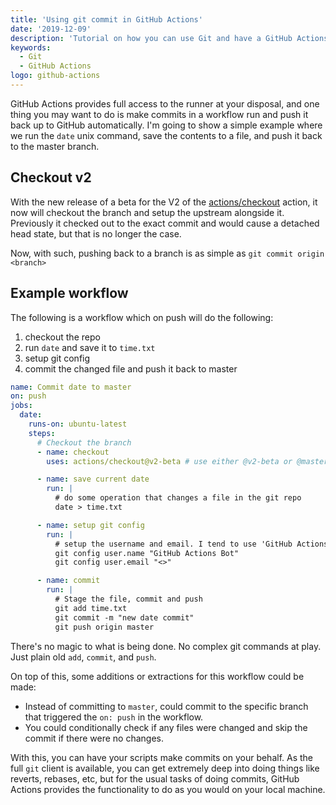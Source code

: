 ```yaml
---
title: 'Using git commit in GitHub Actions'
date: '2019-12-09'
description: 'Tutorial on how you can use Git and have a GitHub Actions workflow make git commits on your behalf automatically'
keywords:
  - Git
  - GitHub Actions
logo: github-actions
---
```


GitHub Actions provides full access to the runner at your disposal, and one thing you may want to do is make commits in a workflow run and push it back up to GitHub automatically. I'm going to show a simple example where we run the `date` unix command, save the contents to a file, and push it back to the master branch.

## Checkout v2

With the new release of a beta for the V2 of the [actions/checkout](https://github.com/actions/checkout) action, it now will checkout the branch and setup the upstream alongside it. Previously it checked out to the exact commit and would cause a detached head state, but that is no longer the case.

Now, with such, pushing back to a branch is as simple as `git commit origin <branch>`

## Example workflow

The following is a workflow which on push will do the following:

1. checkout the repo
1. run `date` and save it to `time.txt`
1. setup git config
1. commit the changed file and push it back to master

```yaml
name: Commit date to master
on: push
jobs:
  date:
    runs-on: ubuntu-latest
    steps:
      # Checkout the branch
      - name: checkout
        uses: actions/checkout@v2-beta # use either @v2-beta or @master. Eventually there will be a @v2 tag.

      - name: save current date
        run: |
          # do some operation that changes a file in the git repo
          date > time.txt

      - name: setup git config
        run: |
          # setup the username and email. I tend to use 'GitHub Actions Bot' with no email by default
          git config user.name "GitHub Actions Bot"
          git config user.email "<>"

      - name: commit
        run: |
          # Stage the file, commit and push
          git add time.txt
          git commit -m "new date commit"
          git push origin master
```

There's no magic to what is being done. No complex git commands at play. Just plain old `add`, `commit`, and `push`.

On top of this, some additions or extractions for this workflow could be made:

- Instead of committing to `master`, could commit to the specific branch that triggered the `on: push` in the workflow.
- You could conditionally check if any files were changed and skip the commit if there were no changes.

With this, you can have your scripts make commits on your behalf. As the full `git` client is available, you can get extremely deep into doing things like reverts, rebases, etc, but for the usual tasks of doing commits, GitHub Actions provides the functionality to do as you would on your local machine.
